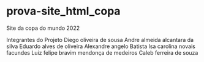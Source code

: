 # prova-site_html_copa
Site da copa do mundo 2022

Integrantes do Projeto
Diego oliveira de sousa
Andre almeida alcantara da silva
Eduardo alves de oliveira
Alexandre angelo Batista
Isa carolina novais facundes
Luiz felipe bravim mendonça de medeiros
Caleb ferreira de souza
